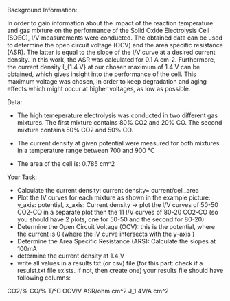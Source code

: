 
Background Information:

In order to gain information about the impact of the reaction temperature and gas mixture on
the performance of the Solid Oxide Electrolysis Cell (SOEC), I/V measurements were conducted. The obtained data can be
used to determine the open circuit voltage (OCV) and the area specific resistance (ASR). The
latter is equal to the slope of the I/V curve at a desired current density. In this work, the ASR
was calculated for 0.1 A cm-2. Furthermore, the current density I_{1.4 V} at our chosen maximum of
1.4 V can be obtained, which gives insight into the performance of the cell. This maximum
voltage was chosen, in order to keep degradation and aging effects which might occur at higher
voltages, as low as possible.

Data:
- The high temeperature electrolysis was conducted in two different gas mixtures. The  first mixture contains 80% CO2 and 20% CO.
The second mixture contains 50% CO2 and 50% CO. 

- The current density at given potential were measured for both mixtures in a temperature range
between 700 and 900 °C

- The area of the cell is: 0.785 cm^2

Your Task:
- Calculate the current density: current density= current/cell_area
- Plot the IV curves for each mixture as shown in the example picture: y_axis: potential, x_axis: Current density
 -> plot the I/V curves of 50-50 CO2-CO in a separate plot then the 11 I/V curves of 80-20 CO2-CO 
 (so you should have 2 plots, one for 50-50 and the second for 80-20)
- Determine the Open Circuit Voltage (OCV): this is the potential, where the current is 0 (where the IV curve intersects with the y-axis )
- Determine the Area Specific Resistance (ARS): Calculate the slopes at 100mA
- determine the current density at 1.4 V
- write all values in a results txt (or csv) file (for this part: check if a resulst.txt file exists. if not, then create one)
your results file should have following columns:

CO2/%	CO/%	T/°C	OCV/V	ASR/ohm cm^2	J_1.4V/A cm^2
